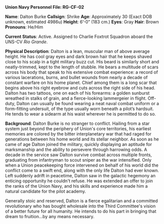 **Union Navy Personnel File: RG-CF-02**

**Name**: Dalton Burke
**Callsign**: Shrike
**Age**: Approximately 30 (Exact DOB unknown, estimated 4986u) 
**Height**: 6’-0” (183 cm.)
**Eyes**: Gray
**Hair**: Brown
**Pronouns**: He/Him

**Current Status**: Active. Assigned to Charlie Foxtrot Squadron aboard the UNS-CV *Rio Grande*.

**Physical Description**: Dalton is a lean, muscular man of above average height. He has cool gray eyes and dark brown hair that he keeps shaved close to his scalp in a tight military buzz cut. His beard is similarly short and neatly-trimmed, kept to the length of stubble. He bears a multitude of scars across his body that speak to his extensive combat experience: a record of various lacerations, burns, and bullet wounds from nearly a decade of constant warfare on his home planet. Chief among them is a long scar that begins above his right eyebrow and cuts across the right side of his head. Dalton has two tattoos, one on each of his forearms: a golden sunburst wreathed in stalks of grain, and a fierce-looking lammergeier in flight. Off-duty, Dalton can usually be found wearing a neat naval combat uniform or a form-fitting undersuit, of the type usually worn beneath a pilot’s hardsuit. He tends to wear a sidearm at his waist wherever he is permitted to do so.

**Background**: Dalton Burke is no stranger to conflict. Hailing from a star system just beyond the periphery of Union's core territories, his earliest memories are colored by the bitter interplanetary war that had raged for generations between his home world and its stellar neighbor. As soon as he came of age Dalton joined the military, quickly displaying an aptitude for marksmanship and the ability to persevere through harrowing odds. A decade in the service saw Dalton survive combat across multiple fronts, graduating from infantryman to scout sniper as the war intensified. 
Only when a Union peacekeeping force intervened on behalf of his world did the conflict come to a swift end, along with the only life Dalton had ever known. Left suddenly adrift in peacetime, Dalton saw in the galactic hegemony an enticing opportunity he couldn't refuse. He was extended an offer to join the ranks of the Union Navy, and his skills and experience made him a natural candidate for the pilot academy. 

Generally stoic and reserved, Dalton is a fierce egalitarian and a committed revolutionary who has bought wholesale into the Third Committee's vision of a better future for all humanity. He intends to do his part in bringing that dream to fruition...by any means necessary.